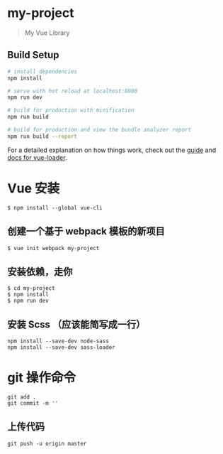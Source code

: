 # my-project

> My Vue Library

## Build Setup

``` bash
# install dependencies
npm install

# serve with hot reload at localhost:8080
npm run dev

# build for production with minification
npm run build

# build for production and view the bundle analyzer report
npm run build --report
```

For a detailed explanation on how things work, check out the [guide](http://vuejs-templates.github.io/webpack/) and [docs for vue-loader](http://vuejs.github.io/vue-loader).


# Vue 安装
``` 
$ npm install --global vue-cli
``` 
## 创建一个基于 webpack 模板的新项目
``` 
$ vue init webpack my-project
``` 
## 安装依赖，走你
``` 
$ cd my-project
$ npm install
$ npm run dev
``` 
## 安装 Scss （应该能简写成一行）
``` 
npm install --save-dev node-sass
npm install --save-dev sass-loader
``` 


# git 操作命令
``` 
git add .
git commit -m ''
``` 
## 上传代码
``` 
git push -u origin master
``` 
